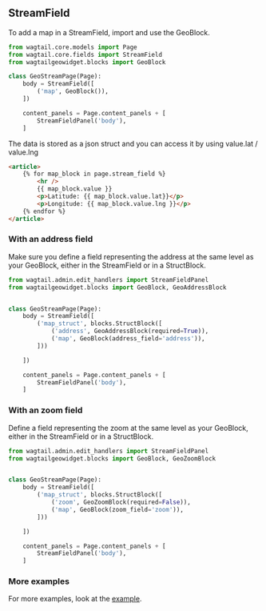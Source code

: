 ## StreamField

To add a map in a StreamField, import and use the GeoBlock.

```python
from wagtail.core.models import Page
from wagtail.core.fields import StreamField
from wagtailgeowidget.blocks import GeoBlock

class GeoStreamPage(Page):
    body = StreamField([
        ('map', GeoBlock()),
    ])

    content_panels = Page.content_panels + [
        StreamFieldPanel('body'),
    ]
```

The data is stored as a json struct and you can access it by using value.lat / value.lng

```html
<article>
    {% for map_block in page.stream_field %}
        <hr />
        {{ map_block.value }}
        <p>Latitude: {{ map_block.value.lat}}</p>
        <p>Longitude: {{ map_block.value.lng }}</p>
    {% endfor %}
</article>
```

### With an address field

Make sure you define a field representing the address at the same level as your GeoBlock, either in the StreamField or in a StructBlock.

```python
from wagtail.admin.edit_handlers import StreamFieldPanel
from wagtailgeowidget.blocks import GeoBlock, GeoAddressBlock


class GeoStreamPage(Page):
    body = StreamField([
        ('map_struct', blocks.StructBlock([
            ('address', GeoAddressBlock(required=True)),
            ('map', GeoBlock(address_field='address')),
        ]))

    ])

    content_panels = Page.content_panels + [
        StreamFieldPanel('body'),
    ]
```


### With an zoom field

Define a field representing the zoom at the same level as your GeoBlock, either in the StreamField or in a StructBlock.

```python
from wagtail.admin.edit_handlers import StreamFieldPanel
from wagtailgeowidget.blocks import GeoBlock, GeoZoomBlock


class GeoStreamPage(Page):
    body = StreamField([
        ('map_struct', blocks.StructBlock([
            ('zoom', GeoZoomBlock(required=False)),
            ('map', GeoBlock(zoom_field='zoom')),
        ]))

    ])

    content_panels = Page.content_panels + [
        StreamFieldPanel('body'),
    ]
```


### More examples

For more examples, look at the [example](https://github.com/Frojd/wagtail-geo-widget/blob/develop/example/geopage/models.py#L64).
